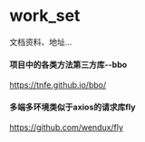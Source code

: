 # work_set
文档资料、地址...



#### 项目中的各类方法第三方库--bbo
https://tnfe.github.io/bbo/
#### 多端多环境类似于axios的请求库fly
https://github.com/wendux/fly
